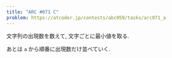 ```yaml
---
title: "ARC #071 C"
problem: https://atcoder.jp/contests/abc058/tasks/arc071_a
---
```

文字列の出現数を数えて, 文字ごとに最小値を取る.

あとは `a` から順番に出現数だけ並べていく.
